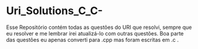 # Uri_Solutions_C_C-
Esse Repositório contém todas as questões do URI que resolvi, sempre que eu resolver e me lembrar irei atualizá-lo com outras questões. Boa parte das questões eu apenas converti para .cpp mas foram escritas em .c .
